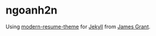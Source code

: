 # ngoanh2n
Using [modern-resume-theme](https://github.com/sproogen/modern-resume-theme) for [Jekyll](https://jekyllrb.com/docs/) from [James Grant](https://github.com/sproogen).

